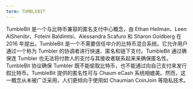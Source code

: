 ```yaml
---
term: TUMBLEBIT
---
```


TumbleBit 是一个与比特币兼容的匿名支付中心概念，由 Ethan Heilman、Leen AlShenibr、Foteini Baldimtsi、Alessandra Scafuro 和 Sharon Goldberg 在 2016 年提出。TumbleBit 是一个不需要信任中介的比特币混合系统。它允许用户通过一个称为 Tumbler 的协调者进行快速、匿名和链下支付。TumbleBit 通过确保连 Tumbler 也无法将付款人的支付与其接收者联系起来来确保匿名性。TumbleBit 协议确保 Tumbler 既不能偷取比特币，也不能通过向自己支付来发行假比特币。TumbleBit 提供的匿名性可与 Chaum eCash 系统相媲美。然而，这一概念从未被广泛采用，人们更倾向于使用如 Chaumian CoinJoin 等隐私技术。